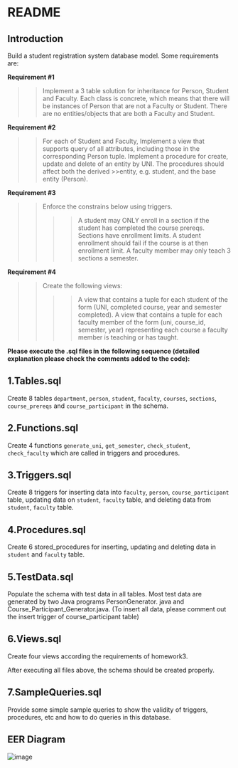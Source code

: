 # README

Introduction
---
Build a student registration system database model. Some requirements are:


**Requirement #1**

>>Implement a 3 table solution for inheritance for Person, Student and Faculty.
>>Each class is concrete, which means that there will be instances of Person that are not a Faculty or Student.
>>There are no entities/objects that are both a Faculty and Student.

**Requirement #2**

>>For each of Student and Faculty,
>>Implement a view that supports query of all attributes, including those in the corresponding Person tuple.
>>Implement a procedure for create, update and delete of an entity by UNI. The procedures should affect both the derived >>entity, e.g. student, and the base entity (Person).

**Requirement #3**
>>Enforce the constrains below using triggers.
>>>>A student may ONLY enroll in a section if the student has completed the course prereqs.
>>>>Sections have enrollment limits. A student enrollment should fail if the course is at then enrollment limit.
>>>>A faculty member may only teach 3 sections a semester.

**Requirement #4**
>>Create the following views:
>>>>A view that contains a tuple for each student of the form (UNI, completed course, year and semester completed). 
>>>>A view that contains a tuple for each faculty member of the form (uni, course_id, semester, year) representing each course a faculty member is teaching or has taught.

**Please execute the .sql files in the following sequence (detailed explanation please check the comments added to the code):**

1.Tables.sql 
---
Create 8 tables `department`, `person`, `student`, `faculty`, `courses`, `sections`, `course_prereqs` and `course_participant` in the schema.

2.Functions.sql
---
Create 4 functions `generate_uni`, `get_semester`, `check_student`, `check_faculty` which are called in triggers and procedures. 

3.Triggers.sql
---
Create 8 triggers for inserting data into `faculty`, `person`, `course_participant` table, updating data on `student`, `faculty` table, and deleting data from `student`, `faculty` table.

4.Procedures.sql
---
Create 6 stored_procedures for inserting, updating and deleting data in `student` and `faculty` table.

5.TestData.sql
---
Populate the schema with test data in all tables. Most test data are generated by two Java programs PersonGenerator. java and Course_Participant_Generator.java. (To insert all data, please comment out the insert trigger of course_participant table)

6.Views.sql
---
Create four views according the requirements of homework3.

After executing all files above, the schema should be created properly. 

7.SampleQueries.sql
---
Provide some simple sample queries to show the validity of triggers, procedures, etc and how to do queries in this database.

EER Diagram
---
![image](https://github.com/Shenzhi-ZHANG/CourseRelated/blob/master/Introduction_to_Databases/homework3/EER%20Diagram.png)
